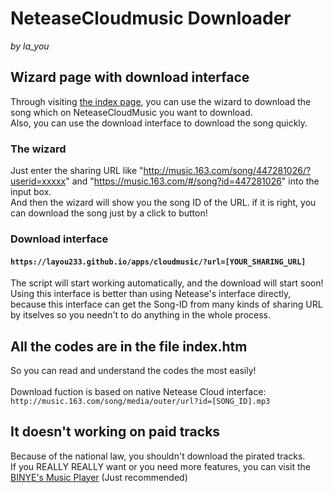 # NeteaseCloudmusic Downloader
*by la_you*</br>

## Wizard page with download interface
Through visiting [the index page](https://layou233.github.io/apps/cloudmusic/ "the index page"), you can use the wizard to download the song which on NeteaseCloudMusic you want to download.</br>
Also, you can use the download interface to download the song quickly.

### The wizard
Just enter the sharing URL like "http://music.163.com/song/447281026/?userid=xxxxx" and "https://music.163.com/#/song?id=447281026" into the input box.</br>
And then the wizard will show you the song ID of the URL. if it is right, you can download the song just by a click to button!

### Download interface
#### `https://layou233.github.io/apps/cloudmusic/?url=[YOUR_SHARING_URL]`</br>
The script will start working automatically, and the download will start soon!</br>
Using this interface is better than using Netease's interface directly, because this interface can get the Song-ID from many kinds of sharing URL by itselves so you needn't to do anything in the whole process.

## All the codes are in the file index.htm
So you can read and understand the codes the most easily!</br></br>
Download fuction is based on native Netease Cloud interface:</br>
`http://music.163.com/song/media/outer/url?id=[SONG_ID].mp3`

## It doesn't working on paid tracks
Because of the national law, you shouldn't download the pirated tracks.</br>
If you REALLY REALLY want or you need more features, you can visit the [BINYE's Music Player](https://www.binye.xyz/Music/ "BINYE's Music Player")
(Just recommended)
